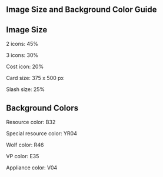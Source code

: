 ## Image Size and Background Color Guide

## Image Size

2 icons: 45%

3 icons: 30%

Cost icon: 20%

Card size: 375 x 500 px

Slash size: 25%

## Background Colors

Resource color: B32

Special resource color: YR04

Wolf color: R46

VP color: E35

Appliance color: V04

